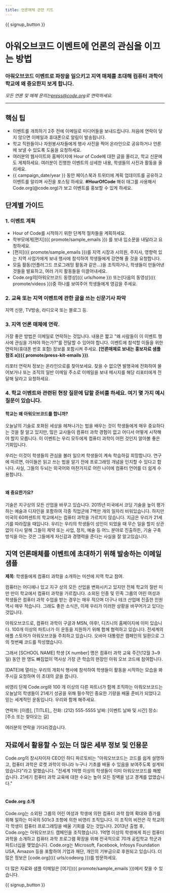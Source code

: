 ```yaml
---
title: 언론매체 관련 키트
---
```


{{ signup_button }}

# 아워오브코드 이벤트에 언론의 관심을 이끄는 방법

### 아워오브코드 이벤트로 파장을 일으키고 지역 매체를 초대해 컴퓨터 과학이 학교에 왜 중요한지 보게 합니다.

*모든 언론 및 매체 문의는<press@code.org>로 연락하세요.*

* * *

## 핵심 팁

- 이벤트를 개최하기 2주 전에 이메일로 미디어들을 보내드립니다. 처음에 연락이 닿지 않으면 이메일과 휴대폰으로 알림이 발송됩니다.
- 학교 직원들이나 자원봉사자들에게 행사 사진을 찍어 온라인으로 공유하거나 언론에 보낼 수 있도록 도움을 요청하세요.
- 여러분의 웹사이트와 홈페이지에 Hour of Code에 대한 글을 올리고, 학교 신문에도 게제하세요. 여러분이 진행한 이벤트의 상세한 내용, 학생들의 사진과 활동을 올리세요.
- {{ campaign_date/year }} 동안 페이스북과 트위터에 계획 업데이트를 공유하고 이벤트를 알리며 사진을 포스팅 하세요. **#HourOfCode** 해쉬 태그를 사용해서 Code.org(@code.org)가 보고 이벤트를 홍보할 수 있게 하세요.

## 단계별 가이드

### 1. 이벤트 계획

- Hour of Code를 시작하기 위한 단계적 절차들을 계획하세요.
- 학부모에게[편지]({{ promote/sample_emails }}) 를 보내 입소문을 내달라고 요청하세요.
- [편지]({{ promote/sample_emails }})를 지역 시장과 시의원, 주지사, 영향력 있는 지역 사업가에게 보내 행사에 참석하여 학생들에게 강연해 줄 것을 요청합니다.
- 모둠 활동(언플러그드 프로그래밍 활동과 같은...)을 조직하거나, 학생들이 만들어낸 것들을 발표하고, 여러 가지 활동들을 이끌어내세요.
- Code.org의[아워오브코드 동영상]({{ urls/home }}) 또는[다음의 동영상]({{ promote/videos }})중 하나를 보여주어 학생들에게 영감을 주세요. <br />

### 2. 교육 또는 지역 이벤트에 관한 글을 쓰는 신문기사 파악

지역 신문, TV방송, 라디오국 또는 블로그 등. <br />

### 3. 지역 언론 매체에 연락.

가장 좋은 방법은 이메일로 연락하는 것입니다. 내용은 짧고 "왜 사람들이 이 이벤트 행사에 관심을 가져야 하는가?"를 전달할 수 있어야 합니다. 이벤트에 참석할 이들을 위한 연락처(휴대폰 번호 포함) 정보를 포함시켜 주세요. **[언론매체로 보내는 홍보자료 샘플 참조 a]({{ promote/press-kit-emails }})**.

리포터 연락처 정보는 온라인으로를 찾아보세요. 찾을 수 없으면 발행국에 전화하여 물어보거나 또는 조직의 일반 이메일 주소로 이메일을 보내 메시지를 해당 리포터에게 전달해 달라고 요청하세요. <br />

### 4. 학교 이벤트와 관련된 현장 질문에 답할 준비를 하세요. 여기 몇 가지 예시 질문이 있습니다.

#### 학교는 왜 아워오브코드를 합니까?

오늘날의 기술로 포화된 세상을 헤쳐나가는 법을 배우는 것이 학생들에게 매우 중요하다는 것을 잘 알고 있지만, 많은 교사들이 컴퓨터 과학 경험이 없고 어디서 어떻게 시작해야 할지 모릅니다. 이 이벤트는 우리 모두에게 컴퓨터 과학이 어떤 것인지 알아볼 좋은 기회입니다.

우리는 이것이 학생들의 관심을 불러 일으켜 학생들이 계속 학습하길 희망합니다. 연구에 따르면, 아이들은 읽고 쓰는 법을 알기 전에 프로그래밍 개념을 인지할 수 있다고 합니다. 사실, 그들의 두뇌는 외국어와 마찬가지로 어린 나이에 컴퓨터 언어를 더 쉽게 수용합니다. <br /> <br />

#### 왜 중요한가요?

기술은 지구상의 모든 산업을 바꾸고 있습니다. 2015년 미국에서 코딩 기술을 높이 평가하는 예술과 디자인을 포함하여 각종 직업군에 7백만 개의 일자리 비워있습니다. 하지만 미국의 60퍼센트의 학교에서는 컴퓨터 과학을 가르치지 않습니다. 지금은 우리가 21세기를 따라잡을 때입니다. 우리는 우리의 학생들이 성인이 되었을 때 무슨 일을 할지 상관 없이 다시 말해 그들이 제약 또는 사업, 정치, 예술 등 어느 분야로 진출하든, 기술 구축 방식을 아는 것은 그들에게 자신감과 경쟁력을 준다는 사실을 잘 알고있습니다. <br />

<a id="sample-emails"></a>

## 지역 언론매체를 이벤트에 초대하기 위해 발송하는 이메일 샘플

**제목**: 학생들에게 컴퓨터 과학을 소개하는 미션에 지역 학교 참여.

컴퓨터는 어디에나 있고 지구 상의 모든 산업을 변화시키고 있지만 전체 학교의 절반 미만 만이 학교에서 컴퓨터 과학을 가르칩니다. 소외된 인종 및 민족 그룹의 어린 여성과 학생들은 컴퓨터 과학 수업을 받는 경우는 매우 적으며 더구나 테크 산업에 진출한 인원 역시 매우 적습니다. 그래도 좋은 소식은, 이제 우리가 이러한 상황을 바꾸어가고 있다는 것입니다.

아워오브코드로, 컴퓨터 과학이 구글과 MSN, 야후!, 디즈니의 홈페이지에 이미 있습니다. 100개 이상의 파트너가 이 운동을 지원하기 위해 함께 협력하고 있습니다. 전세계의 애플 스토어가 아워오브코들 주최하고 있습니다. 오바마 대통령은 캠페인의 일환으로 그의 첫번째 코드를 작성했습니다.

그래서 [SCHOOL NAME] 학생 [X number] 명은 컴퓨터 과학 교육 주간(12월 3~9일) 동안 한 명도 빠짐없이 역사상 가장 큰 학습의 현장인 아워 오브 코드에 참여합니다.

[DATE]에 열리는 우리의 개회식 행사에 참석하여 학생들이 활동을 시작하는 모습을 봐주시길 요청하며 이 초대의 글을 씁니다.

비영리 단체 Code.org와 100 개 이상의 다른 파트너가 함께 조직하는 아워오브코드는 오늘날의 학생들이 21세기 성공을 위해 필수적인 중요한 기량을 배울 준비가 되었다고 믿는 세계적인 운동입니다. 우리와 함께 해주세요.

연락처: [이름], [TITLE],, 전화: (212) 555-5555 날짜: [이벤트 날짜 및 시간] 장소: [주소 또는 찾아오는 길]

여러분의 연락을 기다리겠습니다.<br />

## 자료에서 활용할 수 있는 더 많은 세부 정보 및 인용문

Code.org의 창시자이자 CEO인 하디 파르토비는 "아워오브코드는 코드를 쉽게 설명하고, 컴퓨터 과학은 로켓 과학이 아니라 누구나 기초를 배울 수 있음을 보여주도록 설계되었습니다"라고 말했습니다. "전세계 1억명 이상의 학생들이 이미 아워오브코드를 해봤습니다. 21세기 컴퓨터 과학 교육에 대한 수요는 높아 모든 장벽을 넘고 경계를 없앴습니다." <br /> <br />

#### Code.org 소개

Code.org는 소외된 그룹의 어린 여성과 학생에 의한 컴퓨터 과학 참여 확대와 증가를 위해 일하는 미국의 501c3 조항에 의한 비영리 조직입니다. 이 조직의 비전은 각 학교의 각 학생이 컴퓨터 프로그래밍을 배울 기회를 갖는 것입니다. 2013년 출범 후, Code.org는 아워오브코드 캠페인을 조직했습니다. 1억명 이상의 학생에게 최신 컴퓨터 과학을 소개하고 컴퓨터 과학 프로그램 확장을 위해 전국적으로 70개 공립학교 학군과 파트너십을 맺었습니다. Code.org는 Microsoft, Facebook, Infosys Foundation USA, Amazon 등을 포함하여 기업과 재단, 개인의 기부금으로 후원되고 있습니다. 더 많은 정보은 [code.org]({{ urls/codeorg }})를 방문하세요.

  
더 많은 자료와 샘플 이메일은 [여기]({{ promote/sample_emails }})에서 찾을 수 있습니다.

{{ signup_button }}